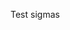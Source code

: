 Test sigmas 

<div id="sigma-container"></div>
<script src="sigma.js"></script>
<script src="sigma.parsers.gexf.min.js"></script>
<script>
  sigma.parsers.gexf(
    'carto_5_3.gexf',
    { // Here is the ID of the DOM element that
      // will contain the graph:
      container: 'sigma-container'
    },
    function(s) {
      // This function will be executed when the
      // graph is displayed, with "s" the related
      // sigma instance.
    }
  );
</script>

